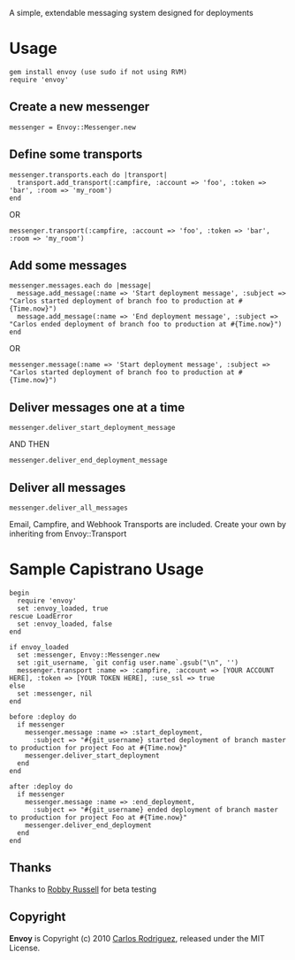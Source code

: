 A simple, extendable messaging system designed for deployments

Usage
=====
    gem install envoy (use sudo if not using RVM)
    require 'envoy'

Create a new messenger
----------------------
    messenger = Envoy::Messenger.new

Define some transports
----------------------
    messenger.transports.each do |transport|
      transport.add_transport(:campfire, :account => 'foo', :token => 'bar', :room => 'my_room')
    end

OR

    messenger.transport(:campfire, :account => 'foo', :token => 'bar', :room => 'my_room')

Add some messages
-----------------
    messenger.messages.each do |message|
      message.add_message(:name => 'Start deployment message', :subject => "Carlos started deployment of branch foo to production at #{Time.now}")
      message.add_message(:name => 'End deployment message', :subject => "Carlos ended deployment of branch foo to production at #{Time.now}")
    end

OR

    messenger.message(:name => 'Start deployment message', :subject => "Carlos started deployment of branch foo to production at #{Time.now}")

Deliver messages one at a time
------------------------------

    messenger.deliver_start_deployment_message

AND THEN

    messenger.deliver_end_deployment_message

Deliver all messages
--------------------

    messenger.deliver_all_messages

Email, Campfire, and Webhook Transports are included. Create your own by inheriting from Envoy::Transport

Sample Capistrano Usage
=======================

    begin
      require 'envoy'
      set :envoy_loaded, true
    rescue LoadError
      set :envoy_loaded, false
    end

    if envoy_loaded
      set :messenger, Envoy::Messenger.new
      set :git_username, `git config user.name`.gsub("\n", '')
      messenger.transport :name => :campfire, :account => [YOUR ACCOUNT HERE], :token => [YOUR TOKEN HERE], :use_ssl => true
    else
      set :messenger, nil
    end

    before :deploy do
      if messenger
        messenger.message :name => :start_deployment,
          :subject => "#{git_username} started deployment of branch master to production for project Foo at #{Time.now}"
        messenger.deliver_start_deployment
      end
    end

    after :deploy do
      if messenger
        messenger.message :name => :end_deployment,
          :subject => "#{git_username} ended deployment of branch master to production for project Foo at #{Time.now}"
        messenger.deliver_end_deployment
      end
    end

Thanks
------

Thanks to [Robby Russell](http://robbyonrails.com) for beta testing

Copyright
---------

**Envoy** is Copyright (c) 2010 [Carlos Rodriguez](http://eddorre.com), released under the MIT License.